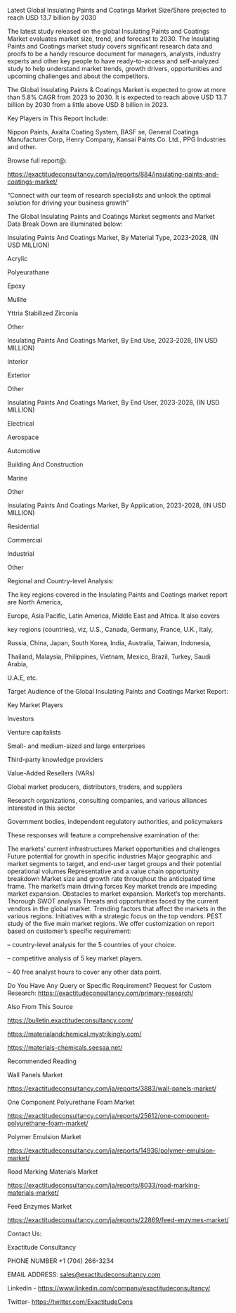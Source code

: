 Latest Global Insulating Paints and Coatings Market Size/Share projected to reach USD 13.7 billion by 2030

The latest study released on the global Insulating Paints and Coatings Market evaluates market size, trend, and forecast to 2030. The Insulating Paints and Coatings market study covers significant research data and proofs to be a handy resource document for managers, analysts, industry experts and other key people to have ready-to-access and self-analyzed study to help understand market trends, growth drivers, opportunities and upcoming challenges and about the competitors.

The Global Insulating Paints & Coatings Market is expected to grow at more than 5.8% CAGR from 2023 to 2030. It is expected to reach above USD 13.7 billion by 2030 from a little above USD 8 billion in 2023.

Key Players in This Report Include:

Nippon Paints, Axalta Coating System, BASF se, General Coatings Manufacturer Corp, Henry Company, Kansai Paints Co. Ltd., PPG Industries and other.

Browse full report@:

https://exactitudeconsultancy.com/ja/reports/884/insulating-paints-and-coatings-market/

“Connect with our team of research specialists and unlock the optimal solution for driving your business growth”

The Global Insulating Paints and Coatings Market segments and Market Data Break Down are illuminated below:

Insulating Paints And Coatings Market, By Material Type, 2023-2028, (IN USD MILLION)

Acrylic

Polyeurathane

Epoxy

Mullite

Yttria Stabilized Zirconia

Other

Insulating Paints And Coatings Market, By End Use, 2023-2028, (IN USD MILLION)

Interior

Exterior

Other

Insulating Paints And Coatings Market, By End User, 2023-2028, (IN USD MILLION)

Electrical

Aerospace

Automotive

Building And Construction

Marine

Other

Insulating Paints And Coatings Market, By Application, 2023-2028, (IN USD MILLION)

Residential

Commercial

Industrial

Other

Regional and Country-level Analysis:

The key regions covered in the Insulating Paints and Coatings market report are North America,

Europe, Asia Pacific, Latin America, Middle East and Africa. It also covers

key regions (countries), viz, U.S., Canada, Germany, France, U.K., Italy,

Russia, China, Japan, South Korea, India, Australia, Taiwan, Indonesia,

Thailand, Malaysia, Philippines, Vietnam, Mexico, Brazil, Turkey, Saudi Arabia,

U.A.E, etc.

Target Audience of the Global Insulating Paints and Coatings Market Report:

Key Market Players

Investors

Venture capitalists

Small- and medium-sized and large enterprises

Third-party knowledge providers

Value-Added Resellers (VARs)

Global market producers, distributors, traders, and suppliers

Research organizations, consulting companies, and various alliances interested in this sector

Government bodies, independent regulatory authorities, and policymakers

These responses will feature a comprehensive examination of the:

The markets’ current infrastructures
Market opportunities and challenges
Future potential for growth in specific industries
Major geographic and market segments to target, and end-user target groups and their potential operational volumes
Representative and a value chain opportunity breakdown
Market size and growth rate throughout the anticipated time frame.
The market’s main driving forces
Key market trends are impeding market expansion.
Obstacles to market expansion.
Market’s top merchants.
Thorough SWOT analysis
Threats and opportunities faced by the current vendors in the global market.
Trending factors that affect the markets in the various regions.
Initiatives with a strategic focus on the top vendors.
PEST study of the five main market regions.
We offer customization on report based on customer’s specific requirement:

– country-level analysis for the 5 countries of your choice.

– competitive analysis of 5 key market players.

– 40 free analyst hours to cover any other data point.

Do You Have Any Query or Specific Requirement? Request for Custom Research: https://exactitudeconsultancy.com/primary-research/

Also From This Source

https://bulletin.exactitudeconsultancy.com/

https://materialandchemical.mystrikingly.com/

https://materials-chemicals.seesaa.net/

Recommended Reading

Wall Panels Market

https://exactitudeconsultancy.com/ja/reports/3883/wall-panels-market/

One Component Polyurethane Foam Market

https://exactitudeconsultancy.com/ja/reports/25612/one-component-polyurethane-foam-market/

Polymer Emulsion Market

https://exactitudeconsultancy.com/ja/reports/14936/polymer-emulsion-market/

Road Marking Materials Market

https://exactitudeconsultancy.com/ja/reports/8033/road-marking-materials-market/

Feed Enzymes Market

https://exactitudeconsultancy.com/ja/reports/22869/feed-enzymes-market/

Contact Us:

Exactitude Consultancy

PHONE NUMBER +1 (704) 266-3234

EMAIL ADDRESS: sales@exactitudeconsultancy.com

Linkedin - https://www.linkedin.com/company/exactitudeconsultancy/﻿

Twitter- https://twitter.com/ExactitudeCons


